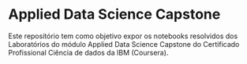# Applied Data Science Capstone</h1>


Este repositório tem como objetivo expor os notebooks resolvidos dos Laboratórios do módulo Applied Data Science Capstone do Certificado Profissional Ciência de dados da IBM (Coursera). 

